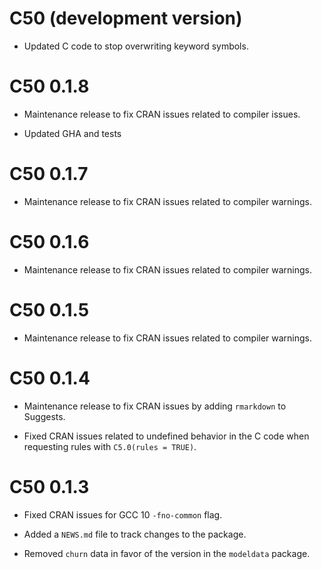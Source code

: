 # C50 (development version)

* Updated C code to stop overwriting keyword symbols. 

# C50 0.1.8

* Maintenance release to fix CRAN issues related to compiler issues.

* Updated GHA and tests

# C50 0.1.7

* Maintenance release to fix CRAN issues related to compiler warnings. 

# C50 0.1.6

* Maintenance release to fix CRAN issues related to compiler warnings. 


# C50 0.1.5

* Maintenance release to fix CRAN issues related to compiler warnings. 

# C50 0.1.4

* Maintenance release to fix CRAN issues by adding `rmarkdown` to Suggests.

* Fixed CRAN issues related to undefined behavior in the C code when requesting rules with `C5.0(rules = TRUE)`.


# C50 0.1.3

* Fixed CRAN issues for GCC 10 `-fno-common` flag.

* Added a `NEWS.md` file to track changes to the package.

* Removed `churn` data in favor of the version in the `modeldata` package. 
